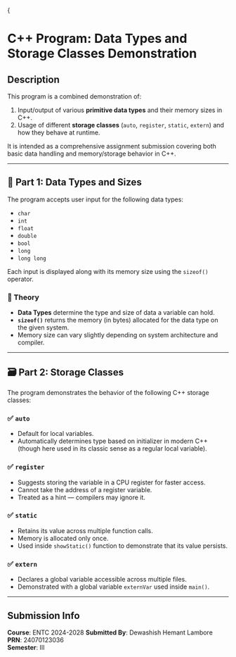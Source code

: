 {
# C++ Program: Data Types and Storage Classes Demonstration

## Description

This program is a combined demonstration of:
1. Input/output of various **primitive data types** and their memory sizes in C++.
2. Usage of different **storage classes** (`auto`, `register`, `static`, `extern`) and how they behave at runtime.

It is intended as a comprehensive assignment submission covering both basic data handling and memory/storage behavior in C++.

---

## 🔢 Part 1: Data Types and Sizes

The program accepts user input for the following data types:

- `char`  
- `int`  
- `float`  
- `double`  
- `bool`  
- `long`  
- `long long`

Each input is displayed along with its memory size using the `sizeof()` operator.

### 📘 Theory

- **Data Types** determine the type and size of data a variable can hold.
- **`sizeof()`** returns the memory (in bytes) allocated for the data type on the given system.
- Memory size can vary slightly depending on system architecture and compiler.

---

## 🗃️ Part 2: Storage Classes

The program demonstrates the behavior of the following C++ storage classes:

### ✅ `auto`
- Default for local variables.
- Automatically determines type based on initializer in modern C++ (though here used in its classic sense as a regular local variable).

### ✅ `register`
- Suggests storing the variable in a CPU register for faster access.
- Cannot take the address of a register variable.
- Treated as a hint — compilers may ignore it.

### ✅ `static`
- Retains its value across multiple function calls.
- Memory is allocated only once.
- Used inside `showStatic()` function to demonstrate that its value persists.

### ✅ `extern`
- Declares a global variable accessible across multiple files.
- Demonstrated with a global variable `externVar` used inside `main()`.

---
## Submission Info

**Course**: ENTC 2024-2028 
**Submitted By**: Dewashish Hemant Lambore 
**PRN**: 24070123036  
**Semester**: III 
